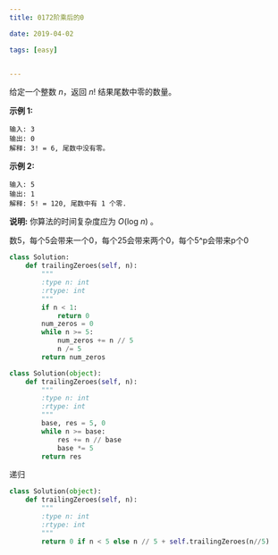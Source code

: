 ```yaml
---
title: 0172阶乘后的0

date: 2019-04-02

tags: [easy]


---
```


给定一个整数 *n*，返回 *n*! 结果尾数中零的数量。

**示例 1:**

```
输入: 3
输出: 0
解释: 3! = 6, 尾数中没有零。
```

**示例 2:**

```
输入: 5
输出: 1
解释: 5! = 120, 尾数中有 1 个零.
```

**说明:** 你算法的时间复杂度应为 *O*(log *n*) 。



数5，每个5会带来一个0，每个25会带来两个0，每个5^p会带来p个0

```python
class Solution:
    def trailingZeroes(self, n):
        """
        :type n: int
        :rtype: int
        """
        if n < 1:
            return 0					
        num_zeros = 0		
        while n >= 5:
            num_zeros += n // 5
            n /= 5 					
        return num_zeros
```

```python
class Solution(object):
    def trailingZeroes(self, n):
        """
        :type n: int
        :rtype: int
        """
        base, res = 5, 0
        while n >= base:
            res += n // base
            base *= 5
        return res
```

递归 

```python
class Solution(object):
    def trailingZeroes(self, n):
        """
        :type n: int
        :rtype: int
        """
        return 0 if n < 5 else n // 5 + self.trailingZeroes(n//5)
```

